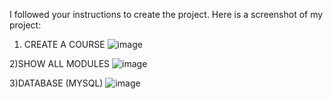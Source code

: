 I followed your instructions to create the project.
Here is a screenshot of my project:

1) CREATE A COURSE
![image](https://github.com/user-attachments/assets/d053905d-d051-4b53-9c61-e87763fb8d93)

2)SHOW ALL MODULES
![image](https://github.com/user-attachments/assets/b2409e20-ee03-4a67-aa1a-a8aff405f881)

3)DATABASE (MYSQL)
![image](https://github.com/user-attachments/assets/21044b82-5c12-4e16-96c6-d4d08b28f640)
